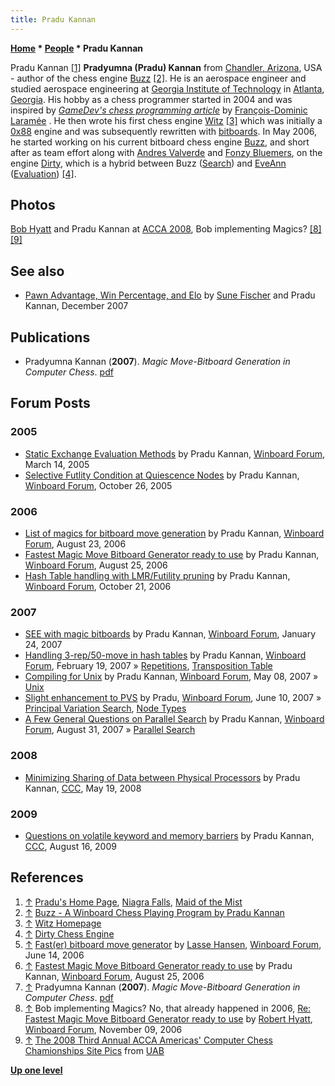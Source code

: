 ```yaml
---
title: Pradu Kannan
---
```

**[Home](Home "Home") \* [People](People "People") \* Pradu Kannan**



 [](http://pradu.us/home/) Pradu Kannan <a id="cite-note-1" href="#cite-ref-1">[1]</a> 
**Pradyumna (Pradu) Kannan** from [Chandler, Arizona](https://en.wikipedia.org/wiki/Chandler,_Arizona), USA - author of the chess engine [Buzz](Buzz "Buzz") <a id="cite-note-2" href="#cite-ref-2">[2]</a>. He is an aerospace engineer and studied aerospace engineering at [Georgia Institute of Technology](Georgia_Institute_of_Technology "Georgia Institute of Technology") in [Atlanta](https://en.wikipedia.org/wiki/Atlanta), [Georgia](https://en.wikipedia.org/wiki/Georgia_%28U.S._state%29). His hobby as a chess programmer started in 2004 and was inspired by *[GameDev's chess programming article](Fran%C3%A7ois-Dominic_Laram%C3%A9e#ChessProgramming "François-Dominic Laramée")* by [François-Dominic Laramée](Fran%C3%A7ois-Dominic_Laram%C3%A9e "François-Dominic Laramée") . He then wrote his first chess engine [Witz](Witz "Witz") <a id="cite-note-3" href="#cite-ref-3">[3]</a> which was initially a [0x88](0x88 "0x88") engine and was subsequently rewritten with [bitboards](Bitboards "Bitboards"). In May 2006, he started working on his current bitboard chess engine [Buzz](Buzz "Buzz"), and short after as team effort along with [Andres Valverde](Andres_Valverde "Andres Valverde") and [Fonzy Bluemers](Fonzy_Bluemers "Fonzy Bluemers"), on the engine [Dirty](Dirty "Dirty"), which is a hybrid between Buzz ([Search](Search "Search")) and [EveAnn](EveAnn "EveAnn") ([Evaluation](Evaluation "Evaluation")) <a id="cite-note-4" href="#cite-ref-4">[4]</a>. 



## Photos


 [](http://aigames.net/ACCA/ACCAChampionships/ACCA2008Championships/SitePics.html) 
[Bob Hyatt](Robert_Hyatt "Robert Hyatt") and Pradu Kannan at [ACCA 2008](ACCA_2008 "ACCA 2008"), Bob implementing Magics? <a id="cite-note-8" href="#cite-ref-8">[8]</a> <a id="cite-note-9" href="#cite-ref-9">[9]</a>



## See also


* [Pawn Advantage, Win Percentage, and Elo](Pawn_Advantage,_Win_Percentage,_and_Elo "Pawn Advantage, Win Percentage, and Elo") by [Sune Fischer](Sune_Fischer "Sune Fischer") and Pradu Kannan, December 2007


## Publications


* Pradyumna Kannan (**2007**). *Magic Move-Bitboard Generation in Computer Chess*. [pdf](http://www.pradu.us/old/Nov27_2008/Buzz/research/magic/Bitboards.pdf)


## Forum Posts


### 2005


* [Static Exchange Evaluation Methods](http://www.open-aurec.com/wbforum/viewtopic.php?t=1961) by Pradu Kannan, [Winboard Forum](Computer_Chess_Forums "Computer Chess Forums"), March 14, 2005
* [Selective Futlity Condition at Quiescence Nodes](http://www.open-aurec.com/wbforum/viewtopic.php?f=4&t=3734) by Pradu Kannan, [Winboard Forum](Computer_Chess_Forums "Computer Chess Forums"), October 26, 2005


### 2006


* [List of magics for bitboard move generation](http://www.open-aurec.com/wbforum/viewtopic.php?t=5441) by Pradu Kannan, [Winboard Forum](Computer_Chess_Forums "Computer Chess Forums"), August 23, 2006
* [Fastest Magic Move Bitboard Generator ready to use](http://www.open-aurec.com/wbforum/viewtopic.php?f=4&t=5452) by Pradu Kannan, [Winboard Forum](Computer_Chess_Forums "Computer Chess Forums"), August 25, 2006
* [Hash Table handling with LMR/Futility pruning](http://www.open-aurec.com/wbforum/viewtopic.php?f=4&t=5779) by Pradu Kannan, [Winboard Forum](Computer_Chess_Forums "Computer Chess Forums"), October 21, 2006


### 2007


* [SEE with magic bitboards](http://www.open-aurec.com/wbforum/viewtopic.php?t=6104) by Pradu Kannan, [Winboard Forum](Computer_Chess_Forums "Computer Chess Forums"), January 24, 2007
* [Handling 3-rep/50-move in hash tables](http://www.open-aurec.com/wbforum/viewtopic.php?f=4&t=6238) by Pradu Kannan, [Winboard Forum](Computer_Chess_Forums "Computer Chess Forums"), February 19, 2007 » [Repetitions](Repetitions "Repetitions"), [Transposition Table](Transposition_Table "Transposition Table")
* [Compiling for Unix](http://www.open-aurec.com/wbforum/viewtopic.php?f=4&t=6461) by Pradu Kannan, [Winboard Forum](Computer_Chess_Forums "Computer Chess Forums"), May 08, 2007 » [Unix](Unix "Unix")
* [Slight enhancement to PVS](http://www.open-aurec.com/wbforum/viewtopic.php?f=4&t=6558) by Pradu, [Winboard Forum](Computer_Chess_Forums "Computer Chess Forums"), June 10, 2007 » [Principal Variation Search](Principal_Variation_Search "Principal Variation Search"), [Node Types](Node_Types "Node Types")
* [A Few General Questions on Parallel Search](http://www.open-aurec.com/wbforum/viewtopic.php?f=4&t=6767) by Pradu Kannan, [Winboard Forum](Computer_Chess_Forums "Computer Chess Forums"), August 31, 2007 » [Parallel Search](Parallel_Search "Parallel Search")


### 2008


* [Minimizing Sharing of Data between Physical Processors](http://www.talkchess.com/forum/viewtopic.php?t=21233) by Pradu Kannan, [CCC](CCC "CCC"), May 19, 2008


### 2009


* [Questions on volatile keyword and memory barriers](http://www.talkchess.com/forum/viewtopic.php?t=29434) by Pradu Kannan, [CCC](CCC "CCC"), August 16, 2009


## References


1. <a id="cite-ref-1" href="#cite-note-1">↑</a> [Pradu's Home Page](http://pradu.us/home/), [Niagra Falls](https://en.wikipedia.org/wiki/Niagara_Falls), [Maid of the Mist](https://en.wikipedia.org/wiki/Maid_of_the_Mist)
2. <a id="cite-ref-2" href="#cite-note-2">↑</a> [Buzz - A Winboard Chess Playing Program by Pradu Kannan](http://www.pradu.us/old/Nov27_2008/Buzz/)
3. <a id="cite-ref-3" href="#cite-note-3">↑</a> [Witz Homepage](http://witz.sf.net/)
4. <a id="cite-ref-4" href="#cite-note-4">↑</a> [Dirty Chess Engine](http://www.dirtychess.com/)
5. <a id="cite-ref-5" href="#cite-note-5">↑</a> [Fast(er) bitboard move generator](http://www.open-aurec.com/wbforum/viewtopic.php?t=5015) by [Lasse Hansen](Lasse_Hansen "Lasse Hansen"), [Winboard Forum](Computer_Chess_Forums "Computer Chess Forums"), June 14, 2006
6. <a id="cite-ref-6" href="#cite-note-6">↑</a> [Fastest Magic Move Bitboard Generator ready to use](http://www.open-aurec.com/wbforum/viewtopic.php?f=4&t=5452) by Pradu Kannan, [Winboard Forum](Computer_Chess_Forums "Computer Chess Forums"), August 25, 2006
7. <a id="cite-ref-7" href="#cite-note-7">↑</a> Pradyumna Kannan (**2007**). *Magic Move-Bitboard Generation in Computer Chess*. [pdf](http://www.pradu.us/old/Nov27_2008/Buzz/research/magic/Bitboards.pdf)
8. <a id="cite-ref-8" href="#cite-note-8">↑</a> Bob implementing Magics? No, that already happened in 2006, [Re: Fastest Magic Move Bitboard Generator ready to use](http://www.open-aurec.com/wbforum/viewtopic.php?f=4&t=5452&start=56) by [Robert Hyatt](Robert_Hyatt "Robert Hyatt"), [Winboard Forum](Computer_Chess_Forums "Computer Chess Forums"), November 09, 2006
9. <a id="cite-ref-9" href="#cite-note-9">↑</a> [The 2008 Third Annual ACCA Americas' Computer Chess Chamionships Site Pics](http://aigames.net/ACCA/ACCAChampionships/ACCA2008Championships/SitePics.html) from [UAB](University_of_Alabama_at_Birmingham "University of Alabama at Birmingham")

**[Up one level](People "People")**







 
